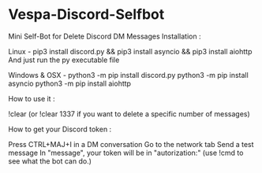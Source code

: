 # Vespa-Discord-Selfbot
Mini Self-Bot for Delete Discord DM Messages
Installation :

Linux -
pip3 install discord.py && pip3 install asyncio && pip3 install aiohttp
And just run the py executable file

Windows & OSX -
python3 -m pip install discord.py
python3 -m pip install asyncio
python3 -m pip install aiohttp

How to use it :

!clear (or !clear 1337 if you want to delete a specific number of messages)

How to get your Discord token :

Press CTRL+MAJ+I in a DM conversation
Go to the network tab
Send a test message
In "message", your token will be in "autorization:"
(use !cmd to see what the bot can do.)
